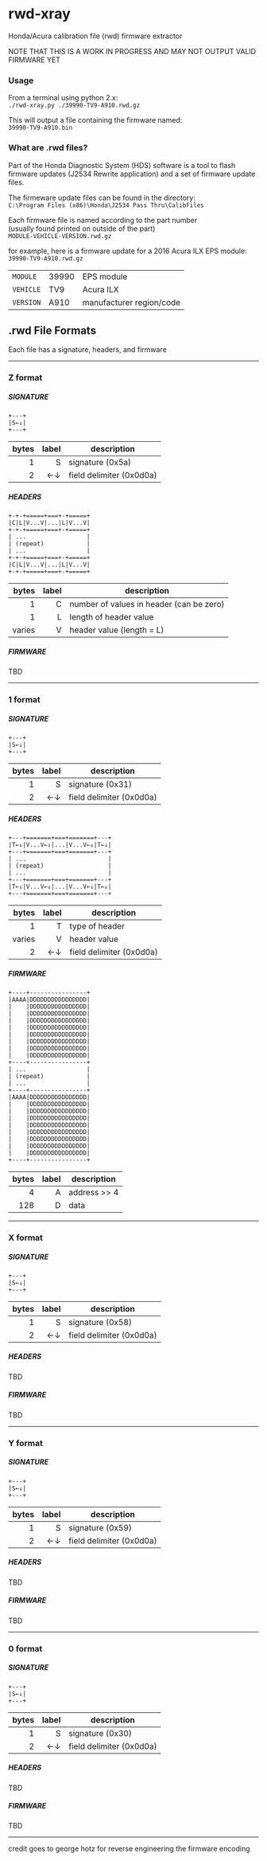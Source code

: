 # rwd-xray
Honda/Acura calibration file (rwd) firmware extractor

NOTE THAT THIS IS A WORK IN PROGRESS AND MAY NOT OUTPUT VALID FIRMWARE YET

### Usage
From a terminal using python 2.x:  
`./rwd-xray.py ./39990-TV9-A910.rwd.gz`

This will output a file containing the firmware named:  
`39990-TV9-A910.bin`

### What are .rwd files?

Part of the Honda Diagnostic System (HDS) software is a tool to flash firmware updates (J2534 Rewrite application) and a set of firmware update files.

The firmeware update files can be found in the directory:  
`C:\Program Files (x86)\Honda\J2534 Pass Thru\CalibFiles`

Each firmware file is named according to the part number  
(usually found printed on outside of the part)  
`MODULE-VEHICLE-VERSION.rwd.gz`

for example, here is a firmware update for a 2016 Acura ILX EPS module:  
`39990-TV9-A910.rwd.gz`

|   |   |   |
|---|---|---|
|`MODULE`|39990|EPS module|
|`VEHICLE`|TV9|Acura ILX|
|`VERSION`|A910|manufacturer region/code|

## .rwd File Formats
Each file has a signature, headers, and firmware

---

### Z format
##### SIGNATURE
```
+---+
|S←↓|
+---+
```

|bytes|label|description|
|----:|----:|-----------|
|1|S|signature (0x5a)|
|2|←↓|field delimiter (0x0d0a)|

##### HEADERS
```
+-+-+=====+===+-+=====+
|C|L|V...V|...|L|V...V|
+-+-+=====+===+-+=====+
| ...                 |
| (repeat)            |
| ...                 |
+-+-+=====+===+-+=====+
|C|L|V...V|...|L|V...V|
+-+-+=====+===+-+=====+
```

|bytes|label|description|
|----:|----:|-----------|
|1|C|number of values in header (can be zero)|
|1|L|length of header value|
|varies|V|header value (length = L)|

##### FIRMWARE
TBD

---

### 1 format
##### SIGNATURE
```
+---+
|S←↓|
+---+
```

|bytes|label|description|
|----:|----:|-----------|
|1|S|signature (0x31)|
|2|←↓|field delimiter (0x0d0a)|

##### HEADERS
```
+---+=======+===+=======+---+
|T←↓|V...V←↓|...|V...V←↓|T←↓|
+---+=======+===+=======+---+
| ...                       |
| (repeat)                  |
| ...                       |
+---+=======+===+=======+---+
|T←↓|V...V←↓|...|V...V←↓|T←↓|
+---+=======+===+=======+---+
```

|bytes|label|description|
|----:|----:|-----------|
|1|T|type of header|
|varies|V|header value|
|2|←↓|field delimiter (0x0d0a)|

##### FIRMWARE
```
+----+----------------+
|AAAA|DDDDDDDDDDDDDDDD|
|    |DDDDDDDDDDDDDDDD|
|    |DDDDDDDDDDDDDDDD|
|    |DDDDDDDDDDDDDDDD|
|    |DDDDDDDDDDDDDDDD|
|    |DDDDDDDDDDDDDDDD|
|    |DDDDDDDDDDDDDDDD|
|    |DDDDDDDDDDDDDDDD|
|    |DDDDDDDDDDDDDDDD|
+----+----------------+
| ...                 |
| (repeat)            |
| ...                 |
+----+----------------+
|AAAA|DDDDDDDDDDDDDDDD|
|    |DDDDDDDDDDDDDDDD|
|    |DDDDDDDDDDDDDDDD|
|    |DDDDDDDDDDDDDDDD|
|    |DDDDDDDDDDDDDDDD|
|    |DDDDDDDDDDDDDDDD|
|    |DDDDDDDDDDDDDDDD|
|    |DDDDDDDDDDDDDDDD|
|    |DDDDDDDDDDDDDDDD|
+----+----------------+
```

|bytes|label|description|
|----:|----:|-----------|
|4|A|address >> 4|
|128|D|data|

---

### X format
##### SIGNATURE
```
+---+
|S←↓|
+---+
```

|bytes|label|description|
|----:|----:|-----------|
|1|S|signature (0x58)|
|2|←↓|field delimiter (0x0d0a)|

##### HEADERS
TBD

##### FIRMWARE
TBD

---

### Y format
##### SIGNATURE
```
+---+
|S←↓|
+---+
```

|bytes|label|description|
|----:|----:|-----------|
|1|S|signature (0x59)|
|2|←↓|field delimiter (0x0d0a)|

##### HEADERS
TBD

##### FIRMWARE
TBD

---

### 0 format
##### SIGNATURE
```
+---+
|S←↓|
+---+
```

|bytes|label|description|
|----:|----:|-----------|
|1|S|signature (0x30)|
|2|←↓|field delimiter (0x0d0a)|

##### HEADERS
TBD

##### FIRMWARE
TBD

---

credit goes to george hotz for reverse engineering the firmware encoding
